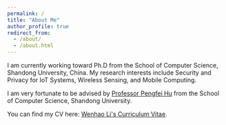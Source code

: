 ```yaml
---
permalink: /
title: "About Me"
author_profile: true
redirect_from: 
  - /about/
  - /about.html
---
```


I am currently working toward Ph.D from the School of Computer Science, Shandong University, China. My research interests include Security and Privacy for IoT Systems, Wireless Sensing, and Mobile Computing.

I am very fortunate to be advised by [Professor Pengfei Hu](https://perfecthu.github.io/) from the School of Computer Science, Shandong University.

You can find my CV here: [Wenhao Li's Curriculum Vitae](https://wenh-li.github.io/cv/).
